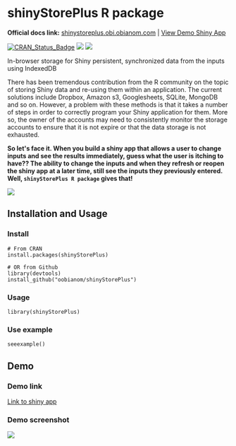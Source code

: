 # shinyStorePlus R package

__Official docs link:__ [shinystoreplus.obi.obianom.com](https://shinystoreplus.obi.obianom.com/articles/using_shinystoreplus.html) | [View Demo Shiny  App](https://r2apps.shinyapps.io/shinystoreplus)

[![CRAN\_Status\_Badge](https://www.r-pkg.org/badges/version/shinyStorePlus)](https://cran.r-project.org/package=shinyStorePlus) [![](https://cranlogs.r-pkg.org/badges/grand-total/shinyStorePlus)](https://cran.r-project.org/package=shinyStorePlus) [![](https://rpkg.net/pub-age/shinyStorePlus)](https://rpkg.net/package/shinyStorePlus)

In-browser storage for Shiny persistent, synchronized data from the inputs using IndexedDB

There has been tremendous contribution from the R community on the topic of storing Shiny data and re-using them within an application. The current solutions include Dropbox, Amazon s3, Googlesheets, SQLite, MongoDB and so on. However, a problem with these methods is that it takes a number of steps in order to correctly program your Shiny application for them. More so, the owner of the accounts may need to consistently monitor the storage accounts to ensure that it is not expire or that the data storage is not exhausted. 

__So let's face it. When you build a shiny app that allows a user to change inputs and see the results immediately, guess what the user is itching to have?? The ability to change the inputs and when they refresh or reopen the shiny app at a later time, still see the inputs they previously entered. Well, <code>shinyStorePlus R package</code> gives that!__

![](https://shinystoreplus.obi.obianom.com/shinystoreplus-2.png)

## Installation and Usage

### Install

```{r}
# From CRAN
install.packages(shinyStorePlus)

# OR from Github
library(devtools)
install_github("oobianom/shinyStorePlus")
```

### Usage

`library(shinyStorePlus)`

### Use example

`seeexample()`

## Demo 

### Demo link

[Link to shiny app](https://r2apps.shinyapps.io/shinystoreplus)

### Demo screenshot

![](https://shinystoreplus.obi.obianom.com/shinystoreplus_demo.png)
